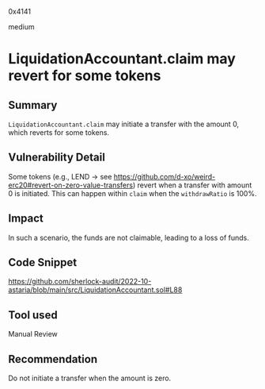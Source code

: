 0x4141

medium

# LiquidationAccountant.claim may revert for some tokens

## Summary
`LiquidationAccountant.claim` may initiate a transfer with the amount 0, which reverts for some tokens.

## Vulnerability Detail
Some tokens (e.g., LEND -> see https://github.com/d-xo/weird-erc20#revert-on-zero-value-transfers) revert when a transfer with amount 0 is initiated. This can happen within `claim` when the `withdrawRatio` is 100%.

## Impact
In such a scenario, the funds are not claimable, leading to a loss of funds.

## Code Snippet
https://github.com/sherlock-audit/2022-10-astaria/blob/main/src/LiquidationAccountant.sol#L88

## Tool used

Manual Review

## Recommendation
Do not initiate a transfer when the amount is zero.